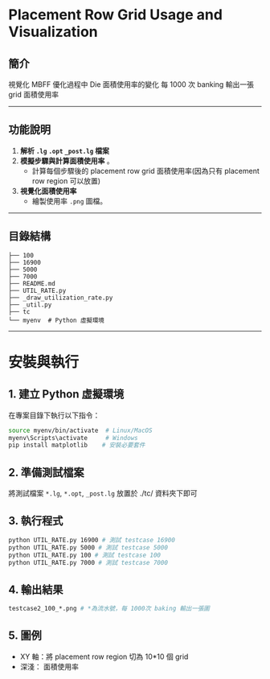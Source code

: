 # Placement Row Grid Usage and Visualization

## 簡介
視覺化 MBFF 優化過程中 Die 面積使用率的變化
每 1000 次 banking 輸出一張 grid 面積使用率

---

## 功能說明
1. **解析 `.lg` `.opt` `_post.lg` 檔案**  
3. **模擬步驟與計算面積使用率**  。
   - 計算每個步驟後的 placement row grid 面積使用率(因為只有 placement row region 可以放置)
4. **視覺化面積使用率**  
   - 繪製使用率 `.png` 圖檔。

---

## 目錄結構
```plaintext
├── 100
├── 16900
├── 5000
├── 7000
├── README.md
├── UTIL_RATE.py
├── _draw_utilization_rate.py
├── _util.py
├── tc
└── myenv  # Python 虛擬環境

```

---

# 安裝與執行

## 1. 建立 Python 虛擬環境
在專案目錄下執行以下指令：

```bash
source myenv/bin/activate  # Linux/MacOS
myenv\Scripts\activate     # Windows
pip install matplotlib    # 安裝必要套件
```

## 2. 準備測試檔案
將測試檔案 `*.lg`, `*.opt`, `_post.lg` 放置於 ./tc/ 資料夾下即可

## 3. 執行程式
```bash
python UTIL_RATE.py 16900 # 測試 testcase 16900 
python UTIL_RATE.py 5000 # 測試 testcase 5000 
python UTIL_RATE.py 100 # 測試 testcase 100 
python UTIL_RATE.py 7000 # 測試 testcase 7000 
```

## 4. 輸出結果
```bash
testcase2_100_*.png # *為流水號，每 1000次 baking 輸出一張圖
```

## 5. 圖例
- XY 軸：將 placement row region 切為 10*10 個 grid
- 深淺： 面積使用率




